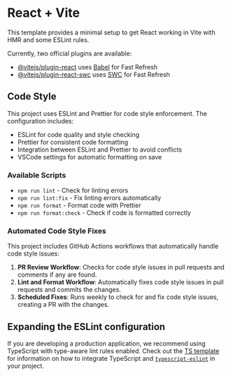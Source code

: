 # React + Vite

This template provides a minimal setup to get React working in Vite with HMR and some ESLint rules.

Currently, two official plugins are available:

- [@vitejs/plugin-react](https://github.com/vitejs/vite-plugin-react/blob/main/packages/plugin-react) uses [Babel](https://babeljs.io/) for Fast Refresh
- [@vitejs/plugin-react-swc](https://github.com/vitejs/vite-plugin-react/blob/main/packages/plugin-react-swc) uses [SWC](https://swc.rs/) for Fast Refresh

## Code Style

This project uses ESLint and Prettier for code style enforcement. The configuration includes:

- ESLint for code quality and style checking
- Prettier for consistent code formatting
- Integration between ESLint and Prettier to avoid conflicts
- VSCode settings for automatic formatting on save

### Available Scripts

- `npm run lint` - Check for linting errors
- `npm run lint:fix` - Fix linting errors automatically
- `npm run format` - Format code with Prettier
- `npm run format:check` - Check if code is formatted correctly

### Automated Code Style Fixes

This project includes GitHub Actions workflows that automatically handle code style issues:

1. **PR Review Workflow**: Checks for code style issues in pull requests and comments if any are found.
2. **Lint and Format Workflow**: Automatically fixes code style issues in pull requests and commits the changes.
3. **Scheduled Fixes**: Runs weekly to check for and fix code style issues, creating a PR with the changes.

## Expanding the ESLint configuration

If you are developing a production application, we recommend using TypeScript with type-aware lint rules enabled. Check out the [TS template](https://github.com/vitejs/vite/tree/main/packages/create-vite/template-react-ts) for information on how to integrate TypeScript and [`typescript-eslint`](https://typescript-eslint.io) in your project.
